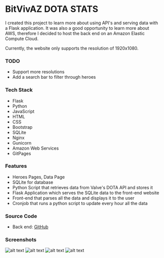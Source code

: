 # BitVivAZ DOTA STATS

I created this project to learn more about using API's and serving data with a Flask application. It was also a good opportunity to learn more about AWS, therefore I decided to host the back end on an Amazon Elastic Compute Cloud.

Currently, the website only supports the resolution of 1920x1080.

### TODO

- Support more resolutions
- Add a search bar to filter through heroes

### Tech Stack

- Flask
- Python
- JavaScript
- HTML
- CSS
- Bootstrap
- SQLite
- Nginx
- Gunicorn
- Amazon Web Services
- GitPages

### Features

- Heroes Pages, Data Page
- SQLite for database
- Python Script that retrieves data from Valve's DOTA API and stores it
- Flask Application which serves the SQLite data to the front-end website
- Front-end that parses all the data and displays it to the user
- Cronjob that runs a python script to update every hour all the data

### Source Code

- Back end: [GitHub](https://github.com/bitVivAZ/dota-stats-backend)

### Screenshots
![alt text][Welcome Page]
![alt text][Oracle]
![alt text][Axe]
![alt text][Pudge]

[Welcome Page]: https://bitvivaz.com/personal/assets/webdev/dotastats/images/homepage.png "Home Page"
[Oracle]: https://bitvivaz.com/personal/assets/webdev/dotastats/images/oracle.png "Oracle"
[Axe]: https://bitvivaz.com/personal/assets/webdev/dotastats/images/axe.png "Axe"
[Pudge]: https://bitvivaz.com/personal/assets/webdev/dotastats/images/pudge.png "Pudge"
